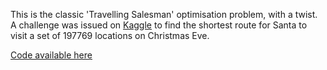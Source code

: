This is the classic 'Travelling Salesman' optimisation problem, with a twist.  A challenge was issued on [Kaggle](www.kaggle.com) to find the shortest route for Santa to visit a set of 197769 locations on Christmas Eve.

[Code available here](https://github.com/MCookAAI/Route-Optimisation)
